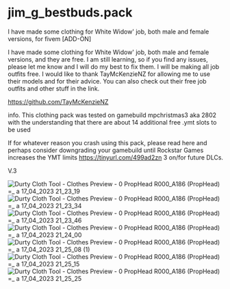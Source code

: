# jim_g_bestbuds.pack
I have made some clothing for White Widow' job, both male and female versions, for fivem [ADD-ON] 

I have made some clothing for White Widow' job, both male and female versions, and they are free. I am still learning, so if you find any issues, please let me know and I will do my best to fix them. I will be making all job outfits free. I would like to thank TayMcKenzieNZ for allowing me to use their models and for their advice. You can also check out their free job outfits and other stuff in the link.

https://github.com/TayMcKenzieNZ


info.
This clothing pack was tested on gamebuild mpchristmas3 aka 2802 with the understanding that there are about 14 additional free .ymt slots to be used

If for whatever reason you crash using this pack, please read here and perhaps consider downgrading your gamebuild until Rockstar Games increases the YMT limits https://tinyurl.com/499ad2zn 3 on/for future DLCs.

V.3


![Durty Cloth Tool - Clothes Preview - 0 PropHead  R000_A186  (PropHead) =_ a 17_04_2023 21_23_19](https://user-images.githubusercontent.com/110393030/232603225-de2da668-e40c-485c-9fde-50debcab664a.png)
![Durty Cloth Tool - Clothes Preview - 0 PropHead  R000_A186  (PropHead) =_ a 17_04_2023 21_23_34](https://user-images.githubusercontent.com/110393030/232603229-9f57f3a7-c766-46b3-b5e4-b51e181cadeb.png)
![Durty Cloth Tool - Clothes Preview - 0 PropHead  R000_A186  (PropHead) =_ a 17_04_2023 21_23_46](https://user-images.githubusercontent.com/110393030/232603232-cf4fcd68-e432-4cd5-a16d-a1aeef2dd1d4.png)
![Durty Cloth Tool - Clothes Preview - 0 PropHead  R000_A186  (PropHead) =_ a 17_04_2023 21_24_00](https://user-images.githubusercontent.com/110393030/232603235-bb049b59-eefd-42a4-8943-bc8ad2b7fbf1.png)
![Durty Cloth Tool - Clothes Preview - 0 PropHead  R000_A186  (PropHead) =_ a 17_04_2023 21_25_08 (1)](https://user-images.githubusercontent.com/110393030/232603236-daf07348-33ca-4e1e-87c2-e2550c09e78e.png)
![Durty Cloth Tool - Clothes Preview - 0 PropHead  R000_A186  (PropHead) =_ a 17_04_2023 21_25_15](https://user-images.githubusercontent.com/110393030/232603239-94165ccc-7b9a-40a1-bc4c-1c4dd9695fb5.png)
![Durty Cloth Tool - Clothes Preview - 0 PropHead  R000_A186  (PropHead) =_ a 17_04_2023 21_25_25](https://user-images.githubusercontent.com/110393030/232603240-e8182b36-8a15-4e04-a784-c6860d5673cb.png)
